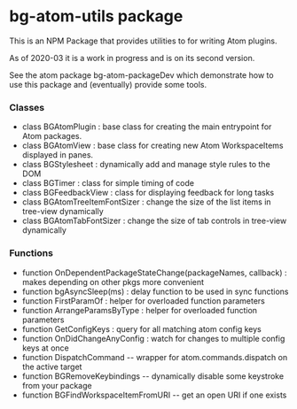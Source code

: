 # bg-atom-utils package

This is an NPM Package that provides utilities to for writing Atom plugins.

As of 2020-03 it is a work in progress and is on its second version. 

See the atom package bg-atom-packageDev which demonstrate how to use this package and (eventually) provide some tools.  

### Classes
* class BGAtomPlugin :  base class for creating the main entrypoint for Atom packages.
* class BGAtomView   :  base class for creating new Atom WorkspaceItems displayed in panes. 
* class BGStylesheet  : dynamically add and manage style rules to the DOM
* class BGTimer       : class for simple timing of code
* class BGFeedbackView :  class for displaying feedback for long tasks
* class BGAtomTreeItemFontSizer : change the size of the list items in tree-view dynamically
* class BGAtomTabFontSizer : change the size of tab controls in tree-view dynamically

### Functions
* function OnDependentPackageStateChange(packageNames, callback)  : makes depending on other pkgs more convenient
* function bgAsyncSleep(ms) : delay function to be used in sync functions
* function FirstParamOf   : helper for overloaded function parameters
* function ArrangeParamsByType   : helper for overloaded function parameters
* function GetConfigKeys         : query for all matching atom config keys
* function OnDidChangeAnyConfig  : watch for changes to multiple config keys at once
* function DispatchCommand -- wrapper for atom.commands.dispatch on the active target
* function BGRemoveKeybindings -- dynamically disable some keystroke from your package 
* function BGFindWorkspaceItemFromURI -- get an open URI if one exists
